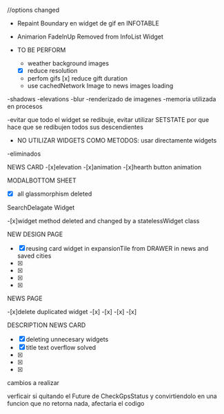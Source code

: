 



//options changed



* Repaint Boundary en widget de gif en INFOTABLE

* Animarion FadeInUp Removed from InfoList Widget




* TO BE PERFORM 

    -   weather background images  
    - [x] reduce resolution
        
    -   perfom gifs
      [x] reduce gift duration
    -   use cachedNetwork Image to news images loading







-shadows
-elevations 
-blur 
-renderizado de imagenes 
-memoria utilizada en procesos



-evitar que todo el widget se redibuje,
evitar utilizar SETSTATE por que hace que se redibujen todos sus descendientes 

- NO UTILIZAR WIDGETS COMO METODOS: usar 
directamente widgets 


-eliminados

NEWS CARD
-[x]elevation
-[x]animation
-[x]hearth button animation 

MODALBOTTOM SHEET

-[x] all glassmorphism deleted


SearchDelagate Widget

-[x]widget method deleted and changed by a statelessWidget class



NEW DESIGN PAGE 

-[x] reusing card widget in expansionTile from DRAWER in news and saved cities
-[x] 
-[x]
-[x]
-[x]



NEWS PAGE

-[x]delete duplicated widget
-[x]
-[x]
-[x]
-[x]


DESCRIPTION NEWS CARD


-[x] deleting unnecesary widgets
-[x] title text overflow solved
-[x]
-[x]
-[x]




cambios a realizar 


verficair si quitando el Future de CheckGpsStatus y convirtiendolo en una funcion que no retorna nada, afectaria el codigo